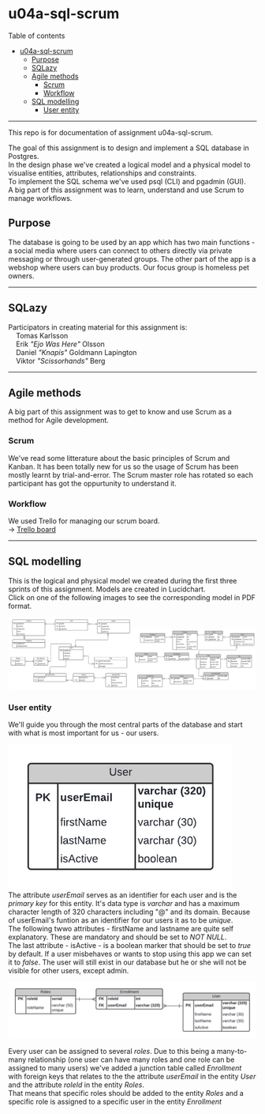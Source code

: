 # u04a-sql-scrum  

Table of contents  

- [u04a-sql-scrum](#u04a-sql-scrum)
  - [Purpose](#purpose)
  - [SQLazy](#sqlazy)
  - [Agile methods](#agile-methods)
    - [Scrum](#scrum)
    - [Workflow](#workflow)
  - [SQL modelling](#sql-modelling)
    - [User entity](#user-entity)

___

This repo is for documentation of assignment u04a-sql-scrum.  
  
The goal of this assignment is to design and implement a SQL database in Postgres.  
In the design phase we've created a logical model and a physical model to visualise entities, attributes, relationships and constraints.  
To implement the SQL schema we've used psql (CLI) and pgadmin (GUI).  
A big part of this assignment was to learn, understand and use Scrum to manage workflows.  

## Purpose  

The database is going to be used by an app which has two main functions - a social media where users can connect to others directly via private messaging or through user-generated groups. The other part of the app is a webshop where users can buy products. Our focus group is homeless pet owners.  
___  

## SQLazy  

Participators in creating material for this assignment is:  
&nbsp;&nbsp;&nbsp;&nbsp;Tomas Karlsson  
&nbsp;&nbsp;&nbsp;&nbsp;Erik _"Ejo Was Here"_ Olsson  
&nbsp;&nbsp;&nbsp;&nbsp;Daniel _"Knapis"_ Goldmann Lapington  
&nbsp;&nbsp;&nbsp;&nbsp;Viktor _"Scissorhands"_ Berg  

___

## Agile methods  

A big part of this assignment was to get to know and use Scrum as a method for Agile development.  

### Scrum  

We've read some litterature about the basic principles of Scrum and Kanban. It has been totally new for us so the usage of Scrum has been mostly learnt by trial-and-error. The Scrum master role has rotated so each participant has got the oppurtunity to understand it.  

### Workflow  

We used Trello for managing our scrum board.  
&rarr; [Trello board](https://trello.com/b/6ckQafkt/u04)
___

## SQL modelling  

This is the logical and physical model we created during the first three sprints of this assignment. Models are created in Lucidchart.  
Click on one of the following images to see the corresponding model in PDF format.  

[<img src="./models/U04_logical_model.png" width="50%" height="50%">](./models/logical%20model.pdf)[<img src="./models/U04_physical_model.png" width="50%" height="50%">](./models/physical%20model.pdf)  

### User entity  

We'll guide you through the most central parts of the database and start with what is most important for us - our users.  

![User entity](./models/user_entity.png)  
The attribute _userEmail_ serves as an identifier for each user and is the _primary key_ for this entity. It's data type is _varchar_ and has a maximum character length of 320 characters including "@" and its domain. Because of userEmail's funtion as an identifier for our users it as to be _unique_.  
The following twwo attributes - firstName and lastname are quite self explanatory. These are mandatory and should be set to _NOT NULL_.  
The last attribute - isActive - is a boolean marker that should be set to _true_ by default. If a user misbehaves or wants to stop using this app we can set it to _false_. The user will still exist in our database but he or she will not be visible for other users, except admin.  

![User - Roles relationship](models/user_roles.png)  

Every user can be assigned to several _roles_. Due to this being a many-to-many relationship (one user can have many roles and one role can be assigned to many users) we've added a junction table called _Enrollment_ with foreign keys that relates to the the attribute _userEmail_ in the entity _User_ and the attribute _roleId_ in the entity _Roles_.  
That means that specific roles should be added to the entity _Roles_ and a specific role is assigned to a specific user in the entity _Enrollment_
